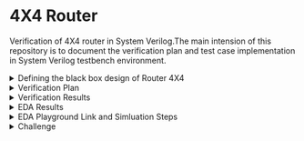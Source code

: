 # 4X4 Router
Verification of 4X4 router in System Verilog.The main intension of this repository is to document the verification plan and test case implementation in System Verilog testbench environment.

<details>
  <summary> Defining the black box design of Router 4X4 </summary>

  #### Router 4X4 is a switch, which can transfer a series of packets from source ports to the destination ports 
  
  <li> Note :: This DUT is not synthesizable, it is only designed for verification practices. The design has control & status registers </li>

  <li> Input Ports : clk, reset, sa1, sa2, sa3, sa4, sa1_valid, sa2_valid, sa3_valid, sa4_valid </li>

  <li> Output Ports : da1, da2, da3, da4, da1_valid, da2_valid, da3_valid, da4_valid </li>

  #### Black Box Design

  ![image](https://github.com/lmadem/4X4-Router/assets/93139766/b17d4f5a-5f71-459c-b057-f427bcd7fe37)


  #### Packet Format

  ![image](https://github.com/lmadem/1X1-Router-/assets/93139766/7fff2584-70f0-4da7-ac12-d0b45958d596)

  <li> Minimum packet length is 12 bytes and max is 2000 bytes </li>
  <li> RTL(router) accepts 8-bits per clock </li>
  <li> inp_valid indicates start/end of packet at the source port </li>
  <li> outp_valid indicates start/end of packet at the destination port </li>  
  
  #### I/O Pins

  ![image](https://github.com/lmadem/4X4-Router/assets/93139766/9e6a135e-fd50-4c93-9222-af9b49fcc1f8)


  #### pins to access Control Registers

  ![image](https://github.com/lmadem/1X1-Router-/assets/93139766/85085177-f3a3-4f23-b4f1-3c7958c807b9)

  #### Control Registers
  
  ![image](https://github.com/lmadem/1X1-Router-/assets/93139766/c2dda49e-ffbf-4f2b-9a99-243d69e2078d)


  #### Status Registers

  ![image](https://github.com/lmadem/4X4-Router/assets/93139766/0693cf5e-54d7-40f9-a6c7-955a65264756)

  <li> Apart from the above mentioned status registers, the DUT has other status registers. Please look into the "router.sv" file for further information </li>
  <li> This router 4X4 is designed in system verilog. Please check out the file "router.sv" </li>
  
</details>

<details>
  <summary> Verification Plan </summary>

  #### The verification plan for Router 4X4 

  <li> The idea is to build a robust verification environment in system verilog which can handle various testcases. The testcases has basic functionality checks, functional coverage hits, covering corner cases, erroneous cases, and error-injection checks</li>

  #### Test Plan

  ![image](https://github.com/lmadem/4X4-Router/assets/93139766/9c468ab8-d5bf-42e0-affd-741b93cbb33a)


</details>

<details>
  <summary> Verification Results </summary>

   <li> Built a robust verification environment in System Verilog and implemented all the testcases as per the testplan. The SV testbench verification environment consists of header class, packet class, generator class, multiple drivers, multiple monitors, and scoreboard class, environment class, base_test class, test classes, program block, top module, interface and the design </li>

   <li> This environment will be able to drive one testcase per simulation </li>

   #### Test Plan Status

   ![image](https://github.com/lmadem/4X4-Router/assets/93139766/f6f0d3ad-d63c-4dca-bdd0-048a99175c98)
   
</details>
<details>
  <summary> EDA Results </summary>
  
   #### Base_Test EDA Result

   ![image](https://github.com/lmadem/4X4-Router/assets/93139766/3679733f-7ce4-456f-990a-9df4a0c7412d)

   ![image](https://github.com/lmadem/4X4-Router/assets/93139766/79482adf-5ab9-4caf-ab01-50e0a2bbf82f)

   #### New_Test1 EDA Result

   ![image](https://github.com/lmadem/4X4-Router/assets/93139766/d060af56-b983-4007-a972-da76aa25718d)

   ![image](https://github.com/lmadem/4X4-Router/assets/93139766/b597386f-5a43-4749-8cf5-330a3b10b949)

   #### New_Test2 EDA Result

   ![image](https://github.com/lmadem/4X4-Router/assets/93139766/c81d0ee9-af06-439f-85c1-a0814ffb2868)

   ![image](https://github.com/lmadem/4X4-Router/assets/93139766/3d271b9e-f343-4553-9926-ae9e9649bd76)

   #### New_Test3 EDA Result

   ![image](https://github.com/lmadem/4X4-Router/assets/93139766/a51403d4-4c17-4874-b6ba-64b7f13856a4)

   ![image](https://github.com/lmadem/4X4-Router/assets/93139766/3e8031d1-7556-41cf-9654-ed20ccee8fac)

   #### New_Test4 EDA Result

   ![image](https://github.com/lmadem/4X4-Router/assets/93139766/8b46665e-b655-48fe-80a2-b6fa1e6b9b4d)

   ![image](https://github.com/lmadem/4X4-Router/assets/93139766/e2198683-0d59-46b2-bc57-c6ebf3fe719b)

   #### New_Test5 EDA Result

   ![image](https://github.com/lmadem/4X4-Router/assets/93139766/4c7165ca-cd9f-494b-8be1-0b3a76e21e05)

   ![image](https://github.com/lmadem/4X4-Router/assets/93139766/b54b8f14-fae4-4f62-93aa-b76a6fff584c)

   #### New_Test6 EDA Result

   ![image](https://github.com/lmadem/4X4-Router/assets/93139766/cf6238d5-cc91-444f-b177-18a6af55c8ec)

   ![image](https://github.com/lmadem/4X4-Router/assets/93139766/04679c48-c3e7-4f93-b77c-a240a5f4efeb)

   #### New_Test7 EDA Result

   ![image](https://github.com/lmadem/4X4-Router/assets/93139766/992300cc-549f-473e-b75c-44b971e75865)

   ![image](https://github.com/lmadem/4X4-Router/assets/93139766/e7a52452-285f-4416-a7f8-b96c96d4f455)

   #### New_Test8 EDA Result

   ![image](https://github.com/lmadem/4X4-Router/assets/93139766/522379e8-7ad0-489c-a800-1fde39b16d7d)

   ![image](https://github.com/lmadem/4X4-Router/assets/93139766/c58813dd-3405-41a0-bbc7-889a49707ed4)

   #### New_Test9 EDA Result

   ![image](https://github.com/lmadem/4X4-Router/assets/93139766/2181826a-fb34-4743-8546-c570b1c1011d)

   ![image](https://github.com/lmadem/4X4-Router/assets/93139766/974b622c-4e80-4645-859a-e441ba3b10ea)

   #### New_Test10 EDA Result

   ![image](https://github.com/lmadem/4X4-Router/assets/93139766/32739840-a27e-4039-81fc-8b985550227b)

   ![image](https://github.com/lmadem/4X4-Router/assets/93139766/c424c1e9-f576-48f9-ab66-193146bd3ddb)

</details>
</details>

<details>
  <summary> EDA Playground Link and Simluation Steps </summary>

  #### EDA Playground Link

  ```bash
https://www.edaplayground.com/x/Miur
  ```

  #### Verification Standards

  <li> Constrained random stimulus, robust generator, multiple drivers, multiple monitors, out-of-order scoreboard, coverage component and environment </li>

  #### Simulation Steps
  
  <details>
    <summary> SV Environment </summary>

##### Step 1 : UnComment "top.sv", "interface.sv", and "program_test.sv"(lines 5,6,7) in testbench.sv file 

##### Step 2 : To run individual tests, please look into the above attached screenshots in EDA Results

  </details>
</details>

<details>
  <summary>Challenge</summary>

#### The error-injection and erroneous cases 
<li> The simulation environment is hanging and going into a forever loop. It is because the run() task of driver, imonitor and omonitor components run forever, the output monitor block will end up in a forever loop when the stimulus is error-injected or erroneous </li>
<li> Here, the design has status registers and it became easy to test error-injection and erroneous testcases </li>
<li> But in general, the mechanism to control the simulation environment in an organized way even for error-injection and erroneous cases are bit tricky</li>
<li> The solution would be using UVM, as it has objections and timeouts </li>
<li> Reference link for the above problem : https://verificationacademy.com/forums/t/how-to-stop-a-simulation-in-a-controlled-way/35064 </li>


</details>


